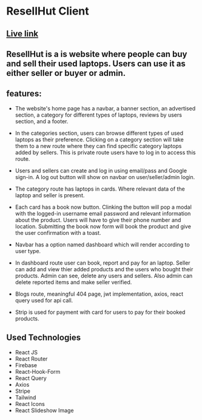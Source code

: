 # ResellHut Client

## [Live link](https://resellx-9f712.web.app/)

## ResellHut is a is website where people can buy and sell their used laptops. Users can use it as either seller or buyer or admin.

## features:

- The website's home page has a navbar, a banner section, an advertised section, a category for different types of laptops, reviews by users section, and a footer.

- In the categories section, users can browse different types of used laptops as their preference. Clicking on a category section will take them to a new route where they can find specific category laptops added by sellers. This is private route users have to log in to access this route.

- Users and sellers can create and log in using email/pass and Google sign-in. A log out button will show on navbar on user/seller/admin login.

- The category route has laptops in cards. Where relevant data of the laptop and seller is present.

- Each card has a book now button. Clinking the button will pop a modal with the logged-in username email password and relevant information about the product. Users will have to give their phone number and location. Submitting the book now form will book the product and give the user confirmation with a toast.

- Navbar has a option named dashboard which will render according to user type.

- In dashboard route user can book, report and pay for an laptop. Seller can add and view thier added products and the users who bought their products. Admin can see, delete any users and sellers. Also admin can delete reported items and make seller verified.

- Blogs route, meaningful 404 page, jwt implementation, axios, react query used for api call.

- Strip is used for payment with card for users to pay for their booked products.

## Used Technologies

- React JS
- React Router
- Firebase
- React-Hook-Form
- React Query
- Axios
- Stripe
- Tailwind
- React Icons
- React Slideshow Image
